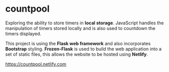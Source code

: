# countpool

Exploring the ability to store timers in **local storage**. JavaScript handles the manipulation of timers stored locally and is also used to countdown the timers displayed.

This project is using the **Flask web framework** and also incorporates **Bootstrap** styling. **Frozen-Flask** is used to build the web application into a set of static files, this allows the website to be hosted using **Netlify**.

https://countpool.netlify.com
